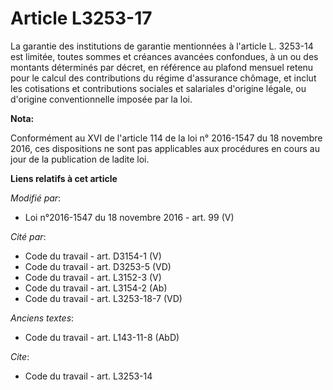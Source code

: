 # Article L3253-17

La garantie des institutions de garantie mentionnées à l'article L. 3253-14 est limitée, toutes sommes et créances avancées
confondues, à un ou des montants déterminés par décret, en référence au plafond mensuel retenu pour le calcul des
contributions du régime d'assurance chômage, et inclut les cotisations et contributions sociales et salariales d'origine
légale, ou d'origine conventionnelle imposée par la loi.

**Nota:**

Conformément au XVI de l'article 114 de la loi n° 2016-1547 du 18 novembre 2016, ces dispositions ne sont pas applicables aux
procédures en cours au jour de la publication de ladite loi.

**Liens relatifs à cet article**

_Modifié par_:

  - Loi n°2016-1547 du 18 novembre 2016 - art. 99 (V)

_Cité par_:

  - Code du travail - art. D3154-1 (V)
  - Code du travail - art. D3253-5 (VD)
  - Code du travail - art. L3152-3 (V)
  - Code du travail - art. L3154-2 (Ab)
  - Code du travail - art. L3253-18-7 (VD)

_Anciens textes_:

  - Code du travail - art. L143-11-8 (AbD)

_Cite_:

  - Code du travail - art. L3253-14
